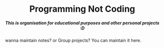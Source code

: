 <h1 align="center"> Programming Not Coding </h1>
<h5 align="center"> This is organisation for educational purposes and other personal projects :D</h5>


wanna maintain notes? or Group projects? You can maintain it here.
